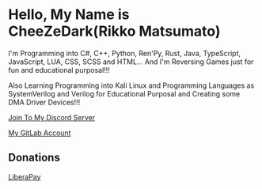 # Hello, My Name is CheeZeDark(Rikko Matsumato)

I'm Programming into C#, C++, Python, Ren'Py, Rust, Java, TypeScript, JavaScript, LUA, CSS, SCSS and HTML... And I'm Reversing Games just for fun and educational purposal!!!

Also Learning Programming into Kali Linux and Programming Languages as SystemVerilog and Verilog for Educational Purposal and Creating some DMA Driver Devices!!!

[Join To My Discord Server](https://discord.gg/djZdEFfTNF)

[My GitLab Account](https://gitlab.com/RikkoMatsumatoOfficial)

## Donations

[LiberaPay](https://liberapay.com/RikkoMatsumatoOfficial/donate)
